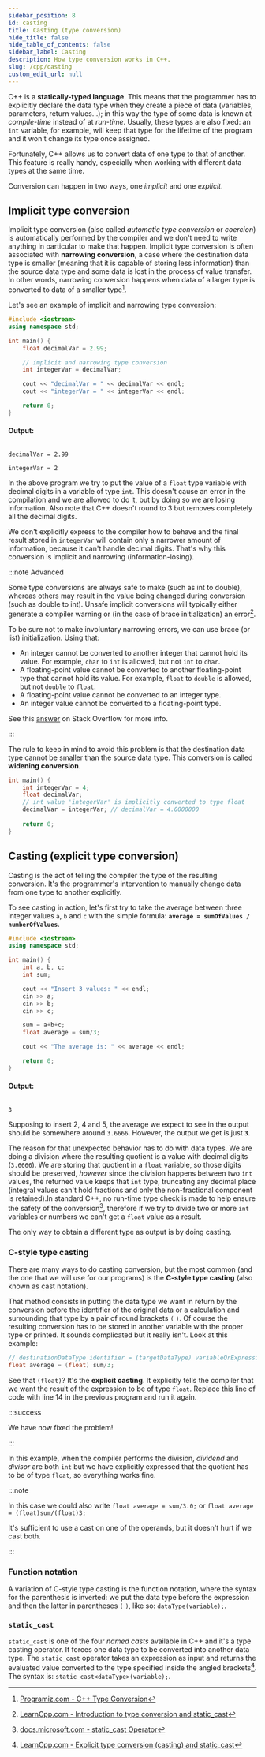 ```yaml
---
sidebar_position: 8
id: casting
title: Casting (type conversion)
hide_title: false
hide_table_of_contents: false
sidebar_label: Casting
description: How type conversion works in C++.
slug: /cpp/casting
custom_edit_url: null
---
```


C++ is a **statically-typed language**. This means that the programmer has to explicitly declare 
the data type when they create a piece of data (variables, parameters, return values…); in this 
way the type of some data is known at *compile-time* instead of at *run-time*. Usually, these 
types are also fixed: an `int` variable, for example, will keep that type for the lifetime of 
the program and it won't change its type once assigned.

Fortunately, C++ allows us to convert data of one type to that of another. This feature is really 
handy, especially when working with different data types at the same time.

Conversion can happen in two ways, one *implicit* and one *explicit*.


## Implicit type conversion

Implicit type conversion (also called *automatic type conversion* or *coercion*) is automatically 
performed by the compiler and we don't need to write anything in particular to make that happen. 
Implicit type conversion is often associated with **narrowing conversion**, a case where the 
destination data type is smaller (meaning that it is capable of storing less information) than 
the source data type and some data is lost in the process of value transfer. In other words, 
narrowing conversion happens when data of a larger type is converted to data of a smaller type[^1].

Let's see an example of implicit and narrowing type conversion:

```cpp title="implicit-narrowing-type-conversion.cpp" {8}
#include <iostream>
using namespace std;

int main() {
	float decimalVar = 2.99;

	// implicit and narrowing type conversion
	int integerVar = decimalVar;

	cout << "decimalVar = " << decimalVar << endl;
	cout << "integerVar = " << integerVar << endl;

	return 0;
}
```

#### Output:
<code class="output">
decimalVar = 2.99<br/>
integerVar = 2
</code>

In the above program we try to put the value of a `float` type variable with decimal digits in a 
variable of type `int`. This doesn't cause an error in the compilation and we are allowed to do 
it, but by doing so we are losing information. Also note that C++ doesn't round to 3 but removes 
completely all the decimal digits. 

We don't explicitly express to the compiler how to behave and the final result stored in 
`integerVar` will contain only a narrower amount of information, because it can't handle decimal 
digits. That's why this conversion is implicit and narrowing (information-losing).

:::note Advanced

Some type conversions are always safe to make (such as int to double), whereas others may result 
in the value being changed during conversion (such as double to int). Unsafe implicit conversions 
will typically either generate a compiler warning or (in the case of brace initialization) an 
error[^2].

To be sure not to make involuntary narrowing errors, we can use brace (or list) initialization. 
Using that:
- An integer cannot be converted to another integer that cannot hold its value. For example, 
`char` to `int` is allowed, but not `int` to `char`.
- A floating-point value cannot be converted to another floating-point type that cannot hold its 
value. For example, `float` to `double` is allowed, but not `double` to `float`.
- A floating-point value cannot be converted to an integer type.
- An integer value cannot be converted to a floating-point type.

See this [answer](https://stackoverflow.com/a/18222927/13122341) on Stack Overflow for more info.

:::

The rule to keep in mind to avoid this problem is that the destination data type cannot be 
smaller than the source data type. This conversion is called **widening conversion**.

```cpp
int main() {
	int integerVar = 4;
	float decimalVar;
	// int value 'integerVar' is implicitly converted to type float
	decimalVar = integerVar; // decimalVar = 4.0000000
	
	return 0;
}
```


## Casting (explicit type conversion)

Casting is the act of telling the compiler the type of the resulting conversion. It's the 
programmer's intervention to manually change data from one type to another explicitly.

To see casting in action, let's first try to take the average between three integer values `a`, 
`b` and `c` with the simple formula: **`average = sumOfValues / numberOfValues`**.

```cpp title="int-average.cpp" {14}
#include <iostream>
using namespace std;

int main() {
	int a, b, c;
	int sum;

	cout << "Insert 3 values: " << endl;
	cin >> a;
	cin >> b;
	cin >> c;

	sum = a+b+c;
	float average = sum/3;

	cout << "The average is: " << average << endl;

	return 0;
}
```

#### Output:
<code class="output">
3
</code>

Supposing to insert 2, 4 and 5, the average we expect to see in the output should be somewhere 
around `3.6666`. However, the output we get is just **`3`**.

The reason for that unexpected behavior has to do with data types.
We are doing a division where the resulting quotient is a value with decimal digits (`3.6666`). 
We are storing that quotient in a `float` variable, so those digits should be preserved, *however* 
since the division happens between two `int` values, the returned value keeps that `int` type, 
truncating any decimal place (integral values can't hold fractions and only the non-fractional 
component is retained).In standard C++, no run-time type check is made to help ensure the safety 
of the conversion[^3], therefore if we try to divide two or more `int` variables or numbers we 
can't get a `float` value as a result.

The only way to obtain a different type as output is by doing casting.

### C-style type casting

There are many ways to do casting conversion, but the most common (and the one that we will use 
for our programs) is the **C-style type casting** (also known as cast notation).

That method consists in putting the data type we want in return by the conversion before the 
identifier of the original data or a calculation and surrounding that type by a pair of 
round brackets `(` `)`. Of course the resulting conversion has to be stored in another variable 
with the proper type or printed. It sounds complicated but it really isn't. Look at this example:

```cpp
// destinationDataType identifier = (targetDataType) variableOrExpression;
float average = (float) sum/3;
```

See that `(float)`? It's the **explicit casting**. It explicitly tells the compiler that we want the 
result of the expression to be of type `float`. Replace this line of code with line 14 in the 
previous program and run it again. 

:::success

We have now fixed the problem!

:::

In this example, when the compiler performs the division, *dividend* and *divisor* are both `int` 
but we have explicitly expressed that the quotient has to be of type `float`, so everything works 
fine.

:::note

In this case we could also write `float average = sum/3.0;` or `float average = (float)sum/(float)3;`

It's sufficient to use a cast on one of the operands, but it doesn't hurt if we cast both.

:::

### Function notation

A variation of C-style type casting is the function notation, where the syntax for the 
parenthesis is inverted: we put the data type before the expression and then the latter in 
parentheses `(` `)`, like so: `dataType(variable);`.

### `static_cast`

`static_cast` is one of the four *named casts* available in C++ and it's a type casting operator.
It forces one data type to be converted into another data type. The `static_cast` operator 
takes an expression as input and returns the evaluated value converted to the type specified 
inside the angled brackets[^4]. The syntax is: `static_cast<dataType>(variable);`.


[^1]: [Programiz.com - C++ Type Conversion](https://www.programiz.com/cpp-programming/type-conversion)
[^2]: [LearnCpp.com - Introduction to type conversion and static_cast](https://www.learncpp.com/cpp-tutorial/introduction-to-type-conversion-and-static_cast/)
[^3]: [docs.microsoft.com - static_cast Operator](https://docs.microsoft.com/en-us/cpp/cpp/static-cast-operator?view=msvc-170)
[^4]: [LearnCpp.com - Explicit type conversion (casting) and static_cast](https://www.learncpp.com/cpp-tutorial/explicit-type-conversion-casting-and-static-cast/)